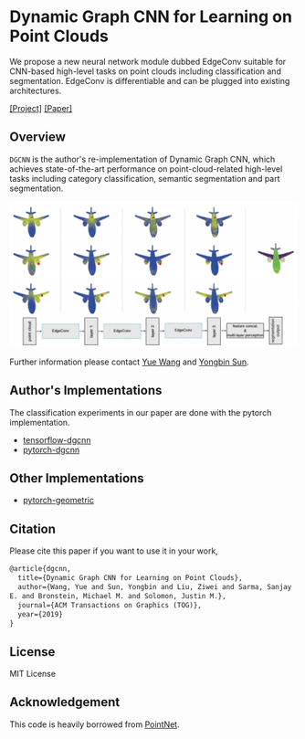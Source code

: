 # Dynamic Graph CNN for Learning on Point Clouds
We propose a new neural network module dubbed EdgeConv suitable for CNN-based high-level tasks on point clouds including classification and segmentation. EdgeConv is differentiable and can be plugged into existing architectures.

[[Project]](https://liuziwei7.github.io/projects/DGCNN) [[Paper]](https://arxiv.org/abs/1801.07829)     

## Overview
`DGCNN` is the author's re-implementation of Dynamic Graph CNN, which achieves state-of-the-art performance on point-cloud-related high-level tasks including category classification, semantic segmentation and part segmentation.

<img src='./tensorflow/misc/demo_teaser.png' width=800>

Further information please contact [Yue Wang](https://www.csail.mit.edu/person/yue-wang) and [Yongbin Sun](https://autoid.mit.edu/people-2).

## Author's Implementations

The classification experiments in our paper are done with the pytorch implementation.

* [tensorflow-dgcnn](./tensorflow)
* [pytorch-dgcnn](./pytorch)

## Other Implementations
* [pytorch-geometric](https://rusty1s.github.io/pytorch_geometric/build/html/modules/nn.html#torch_geometric.nn.conv.EdgeConv)


## Citation
Please cite this paper if you want to use it in your work,

	@article{dgcnn,
	  title={Dynamic Graph CNN for Learning on Point Clouds},
	  author={Wang, Yue and Sun, Yongbin and Liu, Ziwei and Sarma, Sanjay E. and Bronstein, Michael M. and Solomon, Justin M.},
	  journal={ACM Transactions on Graphics (TOG)},
	  year={2019}
	}

## License
MIT License

## Acknowledgement
This code is heavily borrowed from [PointNet](https://github.com/charlesq34/pointnet).
